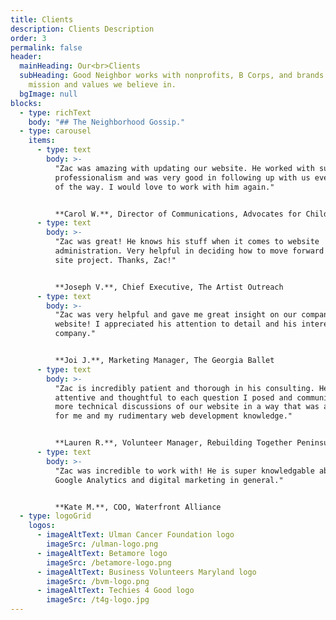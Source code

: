 ```yaml
---
title: Clients
description: Clients Description
order: 3
permalink: false
header:
  mainHeading: Our<br>Clients
  subHeading: Good Neighbor works with nonprofits, B Corps, and brands whose
    mission and values we believe in.
  bgImage: null
blocks:
  - type: richText
    body: "## The Neighborhood Gossip."
  - type: carousel
    items:
      - type: text
        body: >-
          "Zac was amazing with updating our website. He worked with such
          professionalism and was very good in following up with us every step
          of the way. I would love to work with him again."


          **Carol W.**, Director of Communications, Advocates for Children and Youth
      - type: text
        body: >-
          "Zac was great! He knows his stuff when it comes to website
          administration. Very helpful in deciding how to move forward for my
          site project. Thanks, Zac!"


          **Joseph V.**, Chief Executive, The Artist Outreach
      - type: text
        body: >-
          "Zac was very helpful and gave me great insight on our company's
          website! I appreciated his attention to detail and his interest in the
          company."


          **Joi J.**, Marketing Manager, The Georgia Ballet
      - type: text
        body: >-
          "Zac is incredibly patient and thorough in his consulting. He was
          attentive and thoughtful to each question I posed and communicated the
          more technical discussions of our website in a way that was accessible
          for me and my rudimentary web development knowledge."


          **Lauren R.**, Volunteer Manager, Rebuilding Together Peninsula
      - type: text
        body: >-
          "Zac was incredible to work with! He is super knowledgable about
          Google Analytics and digital marketing in general."


          **Kate M.**, COO, Waterfront Alliance
  - type: logoGrid
    logos:
      - imageAltText: Ulman Cancer Foundation logo
        imageSrc: /ulman-logo.png
      - imageAltText: Betamore logo
        imageSrc: /betamore-logo.png
      - imageAltText: Business Volunteers Maryland logo
        imageSrc: /bvm-logo.png
      - imageAltText: Techies 4 Good logo
        imageSrc: /t4g-logo.jpg
---
```

